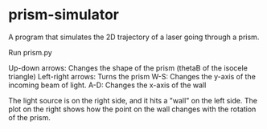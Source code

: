 # prism-simulator
 A program that simulates the 2D trajectory of a laser going through a prism.

Run prism.py 

Up-down arrows: Changes the shape of the prism (thetaB of the isocele triangle)
Left-right arrows: Turns the prism
W-S: Changes the y-axis of the incoming beam of light.
A-D: Changes the x-axis of the wall 

The light source is on the right side, and it hits a "wall" on the left side. The plot on the right shows how the point on the wall changes with the rotation of the prism. 